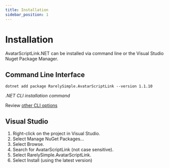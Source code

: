 ```yaml
---
title: Installation
sidebar_position: 1
---
```


# Installation

AvatarScriptLink.NET can be installed via command line or the Visual Studio Nuget Package Manager.

## Command Line Interface
```
dotnet add package RarelySimple.AvatarScriptLink --version 1.1.10
```
*.NET CLI installation command*

Review [other CLI options](https://www.nuget.org/packages/RarelySimple.AvatarScriptLink)

## Visual Studio

1. Right-click on the project in Visual Studio.
2. Select Manage NuGet Packages...
3. Select Browse.
4. Search for AvatarScriptLink (not case sensitive).
5. Select RarelySimple.AvatarScriptLink.
6. Select Install (using the latest version)
